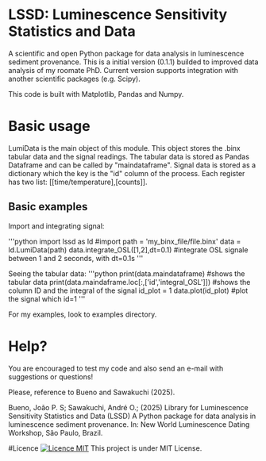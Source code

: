 # LSSD: Luminescence Sensitivity Statistics and Data
A scientific and open Python package for data analysis in luminescence sediment provenance. 
This is a initial version (0.1.1) builded to improved data analysis of my roomate PhD.
Current version supports integration with another scientific packages (e.g. Scipy).


This code is built with Matplotlib, Pandas and Numpy.


# Basic usage
LumiData is the main object of this module. This object stores the .binx tabular data and the signal readings. The tabular data is stored as Pandas Dataframe and can be called by "maindataframe". Signal data is stored as a dictionary which the key is the "id" column of the process. Each register has two list: [[time/temperature],[counts]].
 
## Basic examples
Import and integrating signal:

'''python
import lssd as ld #import
path = 'my_binx_file/file.binx'
data = ld.LumiData(path)
data.integrate_OSL([1,2],dt=0.1) #integrate OSL signale between 1 and 2 seconds, with dt=0.1s
'''

Seeing the tabular data:
'''python
print(data.maindataframe) #shows the tabular data
print(data.maindaframe.loc[:,['id','integral_OSL']]) #shows the column ID and the integral of the signal
id_plot = 1
data.plot(id_plot) #plot the signal which id=1
'''


For my examples, look to examples directory.

# Help?
You are encouraged to test my code and also send an e-mail with suggestions or questions!

Please, reference to Bueno and Sawakuchi (2025).

Bueno, João P. S; Sawakuchi, André O.; (2025) Library for Luminescence Sensitivity Statistics and Data (LSSD)
A Python package for data analysis in luminescence sediment provenance. In: New World Luminescence Dating Workshop, São Paulo, Brazil.

#Licence
[![Licence MIT](https://img.shields.io/badge/License-MIT-blue.svg)](LICENSE)
This project is under MIT License.
